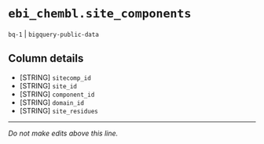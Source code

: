 # `ebi_chembl.site_components`
`bq-1` | `bigquery-public-data`

## Column details
* [STRING]    `sitecomp_id`
* [STRING]    `site_id`
* [STRING]    `component_id`
* [STRING]    `domain_id`
* [STRING]    `site_residues`

-------------------------------------------------------------------------------
*Do not make edits above this line.*
